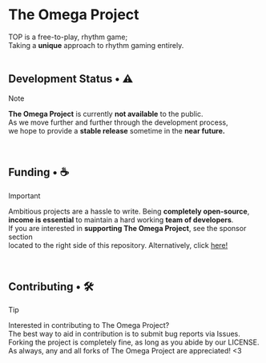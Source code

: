 # The Omega Project
TOP is a free-to-play, rhythm game; <br/>
Taking a **unique** approach to rhythm gaming entirely. <br/>
<br/>

## Development Status • :warning:
> [!NOTE]
> **The Omega Project** is currently **not available** to the public. <br/>
> As we move further and further through the development process, <br/>
> we hope to provide a **stable release** sometime in the **near future.** <br/>
<br/>

## Funding • :coffee:
> [!IMPORTANT]
> Ambitious projects are a hassle to write. Being **completely open-source**, <br/>
> **income is essential** to maintain a hard working **team of developers**. <br/>
> If you are interested in **supporting The Omega Project**, see the sponsor section <br/>
> located to the right side of this repository. Alternatively, click [here!](https://ko-fi.com/pseudify) <br/>
<br/>


## Contributing • 🛠️
> [!TIP]
> Interested in contributing to The Omega Project? <br/>
> The best way to aid in contribution is to submit bug reports via Issues. <br/>
> Forking the project is completely fine, as long as you abide by our LICENSE. <br/>
> As always, any and all forks of The Omega Project are appreciated! <3
